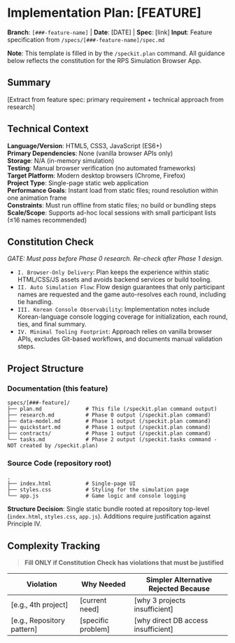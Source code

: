 # Implementation Plan: [FEATURE]

**Branch**: `[###-feature-name]` | **Date**: [DATE] | **Spec**: [link]
**Input**: Feature specification from `/specs/[###-feature-name]/spec.md`

**Note**: This template is filled in by the `/speckit.plan` command. All guidance below reflects the constitution for the RPS Simulation Browser App.

## Summary

[Extract from feature spec: primary requirement + technical approach from research]

## Technical Context

**Language/Version**: HTML5, CSS3, JavaScript (ES6+)  
**Primary Dependencies**: None (vanilla browser APIs only)  
**Storage**: N/A (in-memory simulation)  
**Testing**: Manual browser verification (no automated frameworks)  
**Target Platform**: Modern desktop browsers (Chrome, Firefox)  
**Project Type**: Single-page static web application  
**Performance Goals**: Instant load from static files; round resolution within one animation frame  
**Constraints**: Must run offline from static files; no build or bundling steps  
**Scale/Scope**: Supports ad-hoc local sessions with small participant lists (≤16 names recommended)

## Constitution Check

*GATE: Must pass before Phase 0 research. Re-check after Phase 1 design.*

- `I. Browser-Only Delivery`: Plan keeps the experience within static HTML/CSS/JS assets and avoids backend services or build tooling.
- `II. Auto Simulation Flow`: Flow design guarantees that only participant names are requested and the game auto-resolves each round, including tie handling.
- `III. Korean Console Observability`: Implementation notes include Korean-language console logging coverage for initialization, each round, ties, and final summary.
- `IV. Minimal Tooling Footprint`: Approach relies on vanilla browser APIs, excludes Git-based workflows, and documents manual validation steps.

## Project Structure

### Documentation (this feature)

```text
specs/[###-feature]/
├── plan.md              # This file (/speckit.plan command output)
├── research.md          # Phase 0 output (/speckit.plan command)
├── data-model.md        # Phase 1 output (/speckit.plan command)
├── quickstart.md        # Phase 1 output (/speckit.plan command)
├── contracts/           # Phase 1 output (/speckit.plan command)
└── tasks.md             # Phase 2 output (/speckit.tasks command - NOT created by /speckit.plan)
```

### Source Code (repository root)

```text
.
├── index.html           # Single-page UI
├── styles.css           # Styling for the simulation page
└── app.js               # Game logic and console logging
```

**Structure Decision**: Single static bundle rooted at repository top-level (`index.html`, `styles.css`, `app.js`). Additions require justification against Principle IV.

## Complexity Tracking

> **Fill ONLY if Constitution Check has violations that must be justified**

| Violation | Why Needed | Simpler Alternative Rejected Because |
|-----------|------------|-------------------------------------|
| [e.g., 4th project] | [current need] | [why 3 projects insufficient] |
| [e.g., Repository pattern] | [specific problem] | [why direct DB access insufficient] |
